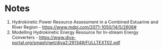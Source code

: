 # Notes
1. Hydrokinetic Power Resource Assessment in a Combined Estuarine and River Region - https://www.mdpi.com/2071-1050/14/5/2606#
2. Modelling Hydrokinetic Energy Resource for In-stream Energy Converters - https://www.diva-portal.org/smash/get/diva2:291348/FULLTEXT02.pdf
